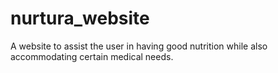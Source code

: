 # nurtura_website
A website to assist the user in having good nutrition while also accommodating certain medical needs.
